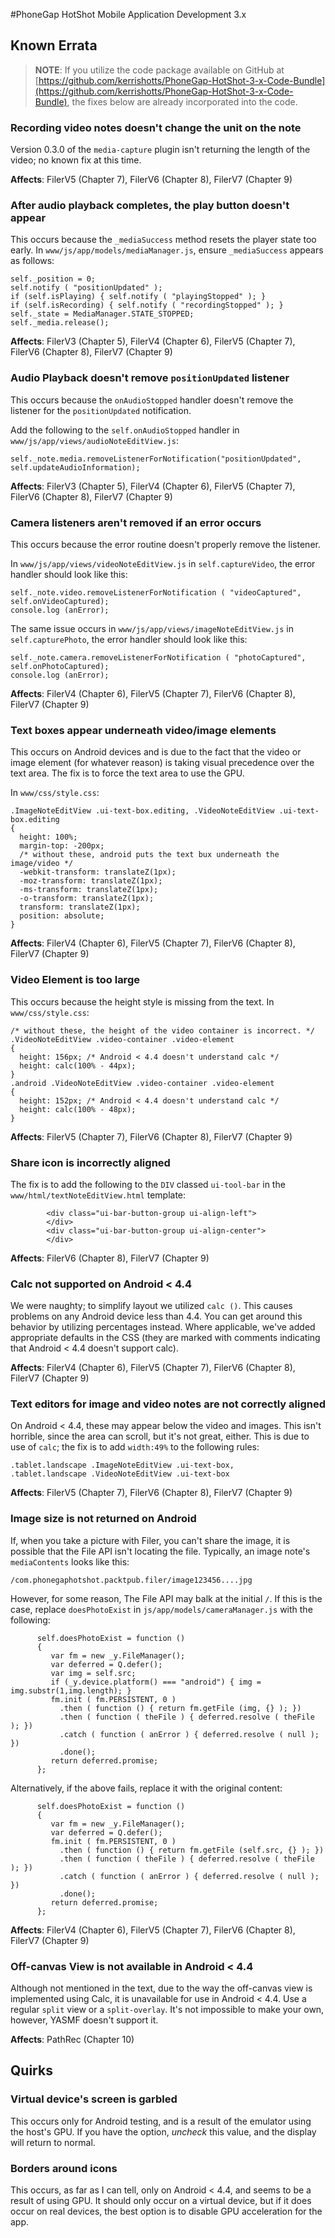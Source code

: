 #PhoneGap HotShot Mobile Application Development 3.x
## Known Errata

> **NOTE**: If you utilize the code package available on GitHub at [https://github.com/kerrishotts/PhoneGap-HotShot-3-x-Code-Bundle](https://github.com/kerrishotts/PhoneGap-HotShot-3-x-Code-Bundle), the fixes below are already incorporated into the code.

### Recording video notes doesn't change the unit on the note

Version 0.3.0 of the `media-capture` plugin isn't returning the length of the video; no known fix at this time.

**Affects**: FilerV5 (Chapter 7),
             FilerV6 (Chapter 8),
             FilerV7 (Chapter 9)


### After audio playback completes, the play button doesn't appear

This occurs because the `_mediaSuccess` method resets the player state too early. In `www/js/app/models/mediaManager.js`, ensure `_mediaSuccess` appears as follows:

```
self._position = 0;
self.notify ( "positionUpdated" );
if (self.isPlaying) { self.notify ( "playingStopped" ); }
if (self.isRecording) { self.notify ( "recordingStopped" ); }
self._state = MediaManager.STATE_STOPPED;
self._media.release();
```

**Affects**: FilerV3 (Chapter 5),
             FilerV4 (Chapter 6),
             FilerV5 (Chapter 7),
             FilerV6 (Chapter 8),
             FilerV7 (Chapter 9)


### Audio Playback doesn't remove `positionUpdated` listener

This occurs because the `onAudioStopped` handler doesn't remove the listener for the `positionUpdated` notification. 

Add the following to the `self.onAudioStopped` handler in `www/js/app/views/audioNoteEditView.js`:

```
self._note.media.removeListenerForNotification("positionUpdated", self.updateAudioInformation);
```

**Affects**: FilerV3 (Chapter 5),
             FilerV4 (Chapter 6),
             FilerV5 (Chapter 7),
             FilerV6 (Chapter 8),
             FilerV7 (Chapter 9)


### Camera listeners aren't removed if an error occurs

This occurs because the error routine doesn't properly remove the listener.

In `www/js/app/views/videoNoteEditView.js` in `self.captureVideo`, the error handler should look like this:

```
self._note.video.removeListenerForNotification ( "videoCaptured", self.onVideoCaptured);
console.log (anError);
```

The same issue occurs in `www/js/app/views/imageNoteEditView.js` in `self.capturePhoto`, the error handler should look like this:

```
self._note.camera.removeListenerForNotification ( "photoCaptured", self.onPhotoCaptured);
console.log (anError);
```

**Affects**: FilerV4 (Chapter 6),
             FilerV5 (Chapter 7),
             FilerV6 (Chapter 8),
             FilerV7 (Chapter 9)

### Text boxes appear underneath video/image elements

This occurs on Android devices and is due to the fact that the video or image element (for whatever reason) is taking visual precedence over the text area. The fix is to force the text area to use the GPU.

In `www/css/style.css`:

```
.ImageNoteEditView .ui-text-box.editing, .VideoNoteEditView .ui-text-box.editing
{
  height: 100%;
  margin-top: -200px;
  /* without these, android puts the text bux underneath the image/video */
  -webkit-transform: translateZ(1px);
  -moz-transform: translateZ(1px);
  -ms-transform: translateZ(1px);
  -o-transform: translateZ(1px);
  transform: translateZ(1px);
  position: absolute;
}
```

**Affects**: FilerV4 (Chapter 6),
             FilerV5 (Chapter 7),
             FilerV6 (Chapter 8),
             FilerV7 (Chapter 9)

### Video Element is too large

This occurs because the height style is missing from the text. In `www/css/style.css`:

```
/* without these, the height of the video container is incorrect. */
.VideoNoteEditView .video-container .video-element
{
  height: 156px; /* Android < 4.4 doesn't understand calc */
  height: calc(100% - 44px);
}
.android .VideoNoteEditView .video-container .video-element
{
  height: 152px; /* Android < 4.4 doesn't understand calc */
  height: calc(100% - 48px);
}
```

**Affects**: FilerV5 (Chapter 7),
             FilerV6 (Chapter 8),
             FilerV7 (Chapter 9)

### Share icon is incorrectly aligned

The fix is to add the following to the `DIV` classed `ui-tool-bar` in the `www/html/textNoteEditView.html` template:

```
        <div class="ui-bar-button-group ui-align-left">
        </div>
        <div class="ui-bar-button-group ui-align-center">
        </div>
```

**Affects**: FilerV6 (Chapter 8),
             FilerV7 (Chapter 9)


### Calc not supported on Android < 4.4

We were naughty; to simplify layout we utilized `calc ()`. This causes problems on any Android device less than 4.4. You can get around this behavior by utilizing percentages instead. Where applicable, we've added appropriate defaults in the CSS (they are marked with comments indicating that Android < 4.4 doesn't support calc).

**Affects**: FilerV4 (Chapter 6),
             FilerV5 (Chapter 7),
             FilerV6 (Chapter 8),
             FilerV7 (Chapter 9)


### Text editors for image and video notes are not correctly aligned

On Android < 4.4, these may appear below the video and images. This isn't horrible, since the area can scroll, but it's not great, either. This is due to use of `calc`; the fix is to add `width:49%` to the following rules:

```
.tablet.landscape .ImageNoteEditView .ui-text-box,
.tablet.landscape .VideoNoteEditView .ui-text-box
```
**Affects**: FilerV5 (Chapter 7),
             FilerV6 (Chapter 8),
             FilerV7 (Chapter 9)
             
### Image size is not returned on Android

If, when you take a picture with Filer, you can't share the image, it is possible that the File API isn't locating the file. Typically, an image note's `mediaContents` looks like this:

```
/com.phonegaphotshot.packtpub.filer/image123456....jpg
```

However, for some reason, The File API may balk at the initial `/`. If this is the case, replace `doesPhotoExist` in `js/app/models/cameraManager.js` with the following:

```
      self.doesPhotoExist = function ()
      {
         var fm = new _y.FileManager();
         var deferred = Q.defer();
         var img = self.src;
         if (_y.device.platform() === "android") { img = img.substr(1,img.length); }
         fm.init ( fm.PERSISTENT, 0 )
           .then ( function () { return fm.getFile (img, {} ); })
           .then ( function ( theFile ) { deferred.resolve ( theFile ); })
           .catch ( function ( anError ) { deferred.resolve ( null ); })
           .done();
         return deferred.promise;
      };
```     

Alternatively, if the above fails, replace it with the original content:

```
      self.doesPhotoExist = function ()
      {
         var fm = new _y.FileManager();
         var deferred = Q.defer();
         fm.init ( fm.PERSISTENT, 0 )
           .then ( function () { return fm.getFile (self.src, {} ); })
           .then ( function ( theFile ) { deferred.resolve ( theFile ); })
           .catch ( function ( anError ) { deferred.resolve ( null ); })
           .done();
         return deferred.promise;
      };
```        

**Affects**: FilerV4 (Chapter 6),
             FilerV5 (Chapter 7),
             FilerV6 (Chapter 8),
             FilerV7 (Chapter 9)


### Off-canvas View is not available in Android < 4.4

Although not mentioned in the text, due to the way the off-canvas view is implemented using Calc, it is unavailable for use in Android < 4.4. Use a regular `split` view or a `split-overlay`. It's not impossible to make your own, however, YASMF doesn't support it.

**Affects**: PathRec (Chapter 10)
             
## Quirks

### Virtual device's screen is garbled

This occurs only for Android testing, and is a result of the emulator using the host's GPU. If you have the option, *uncheck* this value, and the display will return to normal.

### Borders around icons

This occurs, as far as I can tell, only on Android < 4.4, and seems to be a result of using GPU. It should only occur on a virtual device, but if it does occur on real devices, the best option is to disable GPU acceleration for the app.